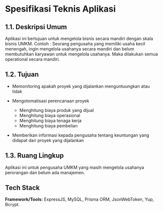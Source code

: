 # Spesifikasi Teknis Aplikasi

## 1.1. Deskripsi Umum

Aplikasi ini bertujuan untuk mengelola bisnis secara mandiri dengan skala bisnis UMKM.
Contoh : Seorang pengusaha yang memiliki usaha kecil menengah, ingin mengelola usahanya secara mandiri dan belum membutuhkan karyawan untuk mengelola usahanya. Maka dilakukan semua operational secara mandiri.

## 1.2. Tujuan

<!-- Unordered List -->

- Memonitoring apakah proyek yang dijalankan menguntuungkan atau tidak
- Mengotomatisasi perencanaan proyek
    <!-- Indented list -->

  - Menghitung biaya produk yang dijual
  - Menghitung biaya operasional
  - Menghitung biaya tenaga kerja
  - Menghitung biaya pembelian

- Memberikan informasi kepada pengusaha tentang keuntungan yang didapat dari proyek yang dijalankan

## 1.3. Ruang Lingkup

Aplikasi ini untuk pengusaha UMKM yang masih mengelola usahanya perorangan dan belum ada manajemen.

## Tech Stack

**Framework/Tools:** ExpressJS, MySQL, Prisma ORM, JsonWebToken, Yup, Bcrypt.
